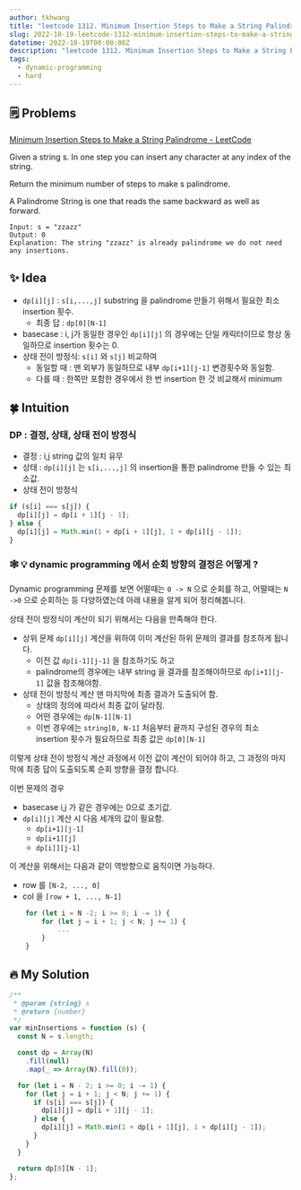 ```yaml
---
author: tkhwang
title: "leetcode 1312. Minimum Insertion Steps to Make a String Palindrome | hard | dynamic-programming"
slug: 2022-10-19-leetcode-1312-minimum-insertion-steps-to-make-a-string-palindrome
datetime: 2022-10-19T00:00:00Z
description: "leetcode 1312. Minimum Insertion Steps to Make a String Palindrome | javascript | hard | dynamic-programming"
tags:
  - dynamic-programming
  - hard
---
```


## 🗒️ Problems

[Minimum Insertion Steps to Make a String Palindrome - LeetCode](https://leetcode.com/problems/minimum-insertion-steps-to-make-a-string-palindrome/)

Given a string s. In one step you can insert any character at any index of the string.

Return the minimum number of steps to make s palindrome.

A Palindrome String is one that reads the same backward as well as forward.

```
Input: s = "zzazz"
Output: 0
Explanation: The string "zzazz" is already palindrome we do not need any insertions.
```

## ✨ Idea

- `dp[i][j]` : `s[i,...,j]` substring 을 palindrome 만들기 위해서 필요한 최소 insertion 횟수.
  - 최종 답 : `dp[0][N-1]`
- basecase : i, j가 동일한 경우인 `dp[i][j]` 의 경우에는 단일 캐릭터이므로 항상 동일하므로 insertion 횟수는 0.
- 상태 전이 방정식: `s[i]` 와 `s[j]` 비교하여
  - 동일할 때 : 맨 외부가 동일하므로 내부 `dp[i+1][j-1]` 변경횟수와 동일함.
  - 다를 때 : 한쪽만 포함한 경우에서 한 번 insertion 한 것 비교해서 minimum

## 🍀 Intuition

### DP : 결정, 상태, 상태 전이 방정식

- 결정 : i,j string 값의 일치 유무
- 상태 : `dp[i][j]` 는 `s[i,...,j]` 의 insertion을 통한 palindrome 만들 수 있는 최소값.
- 상태 전이 방정식

```javascript
if (s[i] === s[j]) {
  dp[i][j] = dp[i + 1][j - 1];
} else {
  dp[i][j] = Math.min(1 + dp[i + 1][j], 1 + dp[i][j - 1]);
}
```

### 🕸️ 💡 dynamic programming 에서 순회 방향의 결정은 어떻게 ?

Dynamic programming 문제를 보면 어떨때는 `0 -> N` 으로 순회를 하고, 어떨때는 `N ->0` 으로 순회하는 등 다양하였는데 아래 내용을 알게 되어 정리해봅니다.

상태 전이 방정식이 계산이 되기 위해서는 다음을 만족해야 한다.

- 상위 문제 `dp[i][j]` 계산을 위하여 이미 계산된 하위 문제의 결과를 참조하게 됩니다.
  - 이전 값 `dp[i-1][j-1]` 을 참조하기도 하고
  - palindrome의 경우에는 내부 string 을 결과를 참조해야하므로 `dp[i+1][j-1]` 값을 참조해야함.
- 상태 전이 방정식 계산 맨 마지막에 최종 결과가 도출되어 함.
  - 상태의 정의에 따라서 최종 값이 달라짐.
  - 어떤 경우에는 `dp[N-1][N-1]`
  - 이번 경우에는 `string[0, N-1]` 처음부터 끝까지 구성된 경우의 최소 insertion 횟수가 필요하므로 최종 값은 `dp[0][N-1]`

이렇게 상태 전이 방정식 계산 과정에서 이전 값이 계산이 되어야 하고, 그 과정의 마지막에 최종 답이 도출되도록 순회 방향을 결정 합니다.

이번 문제의 경우

- basecase i,j 가 같은 경우에는 0으로 초기값.
- `dp[i][j]` 계산 시 다음 세개의 값이 필요함.
  - `dp[i+1][j-1]`
  - `dp[i+1][j]`
  - `dp[i]][j-1]`

이 계산을 위해서는 다음과 같이 역방향으로 움직이면 가능하다.

- row 를 `[N-2, ..., 0]`
- col 을 `[row + 1, ..., N-1]`

```javascript
    for (let i = N -2; i >= 0; i -= 1) {
        for (let j = i + 1; j < N; j += 1) {
            ...
        }
    }
```

## 🔥 My Solution

```javascript
/**
 * @param {string} s
 * @return {number}
 */
var minInsertions = function (s) {
  const N = s.length;

  const dp = Array(N)
    .fill(null)
    .map(_ => Array(N).fill(0));

  for (let i = N - 2; i >= 0; i -= 1) {
    for (let j = i + 1; j < N; j += 1) {
      if (s[i] === s[j]) {
        dp[i][j] = dp[i + 1][j - 1];
      } else {
        dp[i][j] = Math.min(1 + dp[i + 1][j], 1 + dp[i][j - 1]);
      }
    }
  }

  return dp[0][N - 1];
};
```
